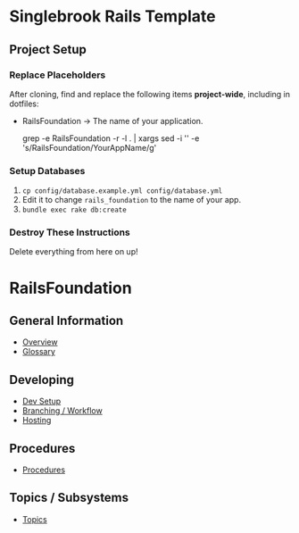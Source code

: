 # Singlebrook Rails Template

## Project Setup

### Replace Placeholders

After cloning, find and replace the following items **project-wide**, including in dotfiles:

- RailsFoundation -> The name of your application.

    grep -e RailsFoundation -r -l . | xargs sed -i '' -e 's/RailsFoundation/YourAppName/g'

### Setup Databases

1. `cp config/database.example.yml config/database.yml`
2. Edit it to change `rails_foundation` to the name of your app.
3. `bundle exec rake db:create`

### Destroy These Instructions

Delete everything from here on up!

# RailsFoundation

## General Information

* [Overview](doc/overview.md)
* [Glossary](doc/glossary.md)

## Developing

* [Dev Setup](doc/dev_setup.md)
* [Branching / Workflow](doc/branching_and_workflow.md)
* [Hosting](doc/hosting.md)

## Procedures

* [Procedures](doc/procedures)

## Topics / Subsystems

* [Topics](doc/topics)
